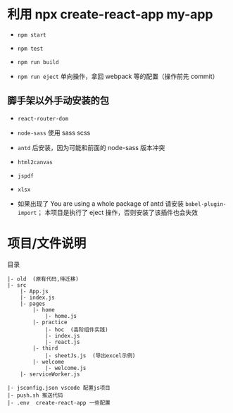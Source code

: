 # 利用 npx create-react-app my-app 

- `npm start`

- `npm test`

- `npm run build`

- `npm run eject` 单向操作，拿回 webpack 等的配置（操作前先 commit）

## 脚手架以外手动安装的包

- `react-router-dom`

- `node-sass` 使用 sass scss

- `antd` 后安装，因为可能和前面的 node-sass 版本冲突 

- `html2canvas` 

- `jspdf`

- `xlsx`

- 如果出现了 You are using a whole package of antd 请安装 `babel-plugin-import`； 本项目是执行了 eject 操作，否则安装了该插件也会失效

# 项目/文件说明

目录
```
|- old  (原有代码,待迁移)
|- src
    |- App.js
    |- index.js
    |- pages
        |- home
            |- home.js
        |- practice
            |- hoc  (高阶组件实践)
            |- index.js
            |- react.js
        |- third
            |- sheetJs.js  (导出excel示例)
        |- welcome
            |- welcome.js
    |- serviceWorker.js

|- jsconfig.json vscode 配置js项目
|- push.sh 推送代码
|- .env  create-react-app 一些配置
```
